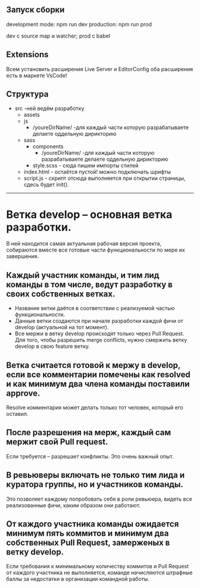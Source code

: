 ## Запуск сборки

development mode: npm run dev
production: npm run prod

dev с source map и watcher;
prod с babel

## Extensions

Всем установить расширения Live Server и EditorConfig оба расширения есть в маркете VsCode!

## Структура 

- src -ней ведём разработку
    - assets 
    - js
        - /youreDirName/ -для каждый части которую разрабатываете делаете оддельную дирикторию
    - sass
        - components
            - /youreDirName/ -для каждый части которую разрабатываете делаете оддельную дирикторию
        - style.scss - сюда пишем импорты стилей
    - index.html - остаётся пустой! можно подключать шрифты
    - script.js - скрипт отсюда выполняется при открытии страницы, сдесь будет init().
  

---
# Ветка develop – основная ветка разработки.
В ней находится самая актуальная рабочая версия проекта, собираются вместе все готовые части функциональности по мере их завершения.

## Каждый участник команды, и тим лид команды в том числе, ведут разработку в своих собственных ветках. 

- Название ветки даётся в соответствии с реализуемой частью функциональности. 
- Данные ветки создаются при начале разработки каждой фичи от develop (актуальной на тот момент).
- Все мержи в ветку develop происходят только через Pull Request. Для того, чтобы разрешить merge conflicts, нужно смержить ветку develop в свою feature ветку.

## Ветка считается готовой к мержу в develop, если все комментарии помечены как resolved и как минимум два члена команды поставили approve. 
Resolve комментария может делать только тот человек, который его оставил.

## После разрешения на мерж, каждый сам мержит свой Pull request.
Если требуется – разрешает конфликты. Это очень важный опыт.

## В ревьюверы включать не только тим лида и куратора группы, но и участников команды. 
Это позволяет каждому попробовать себя в роли ревьюера, видеть все реализованные фичи, каким образом они работают.

## От каждого участника команды ожидается минимум пять коммитов и минимум два собственных Pull Request, замерженых в ветку develop. 

Если требования к минимальному количеству коммитов и Pull Request от каждого участника не выполняется, команде начисляются штрафные баллы за недостатки в организации командной работы.
